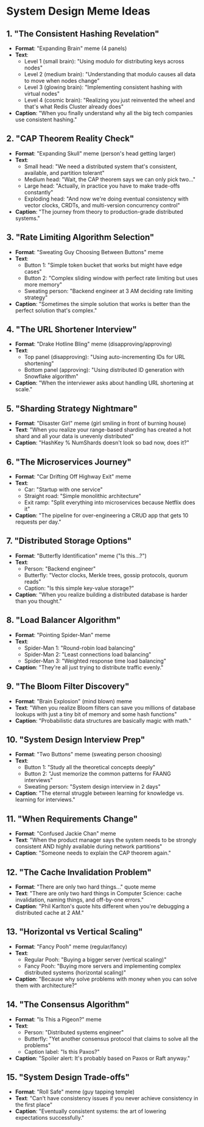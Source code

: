 # System Design Meme Ideas

## 1. "The Consistent Hashing Revelation"
- **Format**: "Expanding Brain" meme (4 panels)
- **Text**:
  - Level 1 (small brain): "Using modulo for distributing keys across nodes"
  - Level 2 (medium brain): "Understanding that modulo causes all data to move when nodes change"
  - Level 3 (glowing brain): "Implementing consistent hashing with virtual nodes"
  - Level 4 (cosmic brain): "Realizing you just reinvented the wheel and that's what Redis Cluster already does"
- **Caption**: "When you finally understand why all the big tech companies use consistent hashing."

## 2. "CAP Theorem Reality Check"
- **Format**: "Expanding Skull" meme (person's head getting larger)
- **Text**:
  - Small head: "We need a distributed system that's consistent, available, and partition tolerant"
  - Medium head: "Wait, the CAP theorem says we can only pick two..."
  - Large head: "Actually, in practice you have to make trade-offs constantly"
  - Exploding head: "And now we're doing eventual consistency with vector clocks, CRDTs, and multi-version concurrency control"
- **Caption**: "The journey from theory to production-grade distributed systems."

## 3. "Rate Limiting Algorithm Selection"
- **Format**: "Sweating Guy Choosing Between Buttons" meme
- **Text**:
  - Button 1: "Simple token bucket that works but might have edge cases"
  - Button 2: "Complex sliding window with perfect rate limiting but uses more memory"
  - Sweating person: "Backend engineer at 3 AM deciding rate limiting strategy"
- **Caption**: "Sometimes the simple solution that works is better than the perfect solution that's complex."

## 4. "The URL Shortener Interview"
- **Format**: "Drake Hotline Bling" meme (disapproving/approving)
- **Text**:
  - Top panel (disapproving): "Using auto-incrementing IDs for URL shortening"
  - Bottom panel (approving): "Using distributed ID generation with Snowflake algorithm"
- **Caption**: "When the interviewer asks about handling URL shortening at scale."

## 5. "Sharding Strategy Nightmare"
- **Format**: "Disaster Girl" meme (girl smiling in front of burning house)
- **Text**: "When you realize your range-based sharding has created a hot shard and all your data is unevenly distributed"
- **Caption**: "HashKey % NumShards doesn't look so bad now, does it?"

## 6. "The Microservices Journey"
- **Format**: "Car Drifting Off Highway Exit" meme
- **Text**:
  - Car: "Startup with one service"
  - Straight road: "Simple monolithic architecture"
  - Exit ramp: "Split everything into microservices because Netflix does it"
- **Caption**: "The pipeline for over-engineering a CRUD app that gets 10 requests per day."

## 7. "Distributed Storage Options"
- **Format**: "Butterfly Identification" meme ("Is this...?")
- **Text**: 
  - Person: "Backend engineer"
  - Butterfly: "Vector clocks, Merkle trees, gossip protocols, quorum reads"
  - Caption: "Is this simple key-value storage?"
- **Caption**: "When you realize building a distributed database is harder than you thought."

## 8. "Load Balancer Algorithm"
- **Format**: "Pointing Spider-Man" meme
- **Text**: 
  - Spider-Man 1: "Round-robin load balancing"
  - Spider-Man 2: "Least connections load balancing"
  - Spider-Man 3: "Weighted response time load balancing"
- **Caption**: "They're all just trying to distribute traffic evenly."

## 9. "The Bloom Filter Discovery"
- **Format**: "Brain Explosion" (mind blown) meme
- **Text**: "When you realize Bloom filters can save you millions of database lookups with just a tiny bit of memory and some hash functions"
- **Caption**: "Probabilistic data structures are basically magic with math."

## 10. "System Design Interview Prep"
- **Format**: "Two Buttons" meme (sweating person choosing)
- **Text**:
  - Button 1: "Study all the theoretical concepts deeply"
  - Button 2: "Just memorize the common patterns for FAANG interviews"
  - Sweating person: "System design interview in 2 days"
- **Caption**: "The eternal struggle between learning for knowledge vs. learning for interviews."

## 11. "When Requirements Change"
- **Format**: "Confused Jackie Chan" meme
- **Text**: "When the product manager says the system needs to be strongly consistent AND highly available during network partitions"
- **Caption**: "Someone needs to explain the CAP theorem again."

## 12. "The Cache Invalidation Problem"
- **Format**: "There are only two hard things..." quote meme
- **Text**: "There are only two hard things in Computer Science: cache invalidation, naming things, and off-by-one errors."
- **Caption**: "Phil Karlton's quote hits different when you're debugging a distributed cache at 2 AM."

## 13. "Horizontal vs Vertical Scaling"
- **Format**: "Fancy Pooh" meme (regular/fancy)
- **Text**: 
  - Regular Pooh: "Buying a bigger server (vertical scaling)"
  - Fancy Pooh: "Buying more servers and implementing complex distributed systems (horizontal scaling)"
- **Caption**: "Because why solve problems with money when you can solve them with architecture?"

## 14. "The Consensus Algorithm"
- **Format**: "Is This a Pigeon?" meme
- **Text**: 
  - Person: "Distributed systems engineer"
  - Butterfly: "Yet another consensus protocol that claims to solve all the problems"
  - Caption label: "Is this Paxos?"
- **Caption**: "Spoiler alert: It's probably based on Paxos or Raft anyway."

## 15. "System Design Trade-offs"
- **Format**: "Roll Safe" meme (guy tapping temple)
- **Text**: "Can't have consistency issues if you never achieve consistency in the first place"
- **Caption**: "Eventually consistent systems: the art of lowering expectations successfully."
